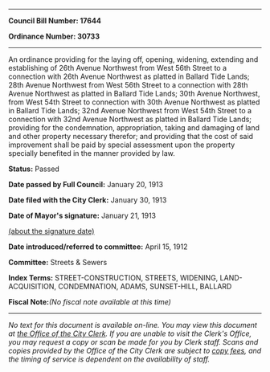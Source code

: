

********

**Council Bill Number: 17644**
   
**Ordinance Number: 30733**
********

 An ordinance providing for the laying off, opening, widening, extending and establishing of 26th Avenue Northwest from West 56th Street to a connection with 26th Avenue Northwest as platted in Ballard Tide Lands; 28th Avenue Northwest from West 56th Street to a connection with 28th Avenue Northwest as platted in Ballard Tide Lands; 30th Avenue Northwest, from West 54th Street to connection with 30th Avenue Northwest as platted in Ballard Tide Lands; 32nd Avenue Northwest from West 54th Street to a connection with 32nd Avenue Northwest as platted in Ballard Tide Lands; providing for the condemnation, appropriation, taking and damaging of land and other property necessary therefor; and providing that the cost of said improvement shall be paid by special assessment upon the property specially benefited in the manner provided by law.

**Status:** Passed
   
**Date passed by Full Council:** January 20, 1913
   
**Date filed with the City Clerk:** January 30, 1913
   
**Date of Mayor's signature:** January 21, 1913
   
[(about the signature date)](/~public/approvaldate.htm)
   
   
   
**Date introduced/referred to committee:** April 15, 1912
   
**Committee:** Streets & Sewers
   
   
**Index Terms:** STREET-CONSTRUCTION, STREETS, WIDENING, LAND-ACQUISITION, CONDEMNATION, ADAMS, SUNSET-HILL, BALLARD

**Fiscal Note:**_(No fiscal note available at this time)_
********

_No text for this document is available on-line. You may view this document at [the Office of the City Clerk](http://www.seattle.gov/leg/clerk/contactUs.htm). If you are unable to visit the Clerk's Office, you may request a copy or scan be made for you by Clerk staff. Scans and copies provided by the Office of the City Clerk are subject to [copy fees](http://clerk.seattle.gov/~public/clerkfees.htm), and the timing of service is dependent on the availability of staff._

